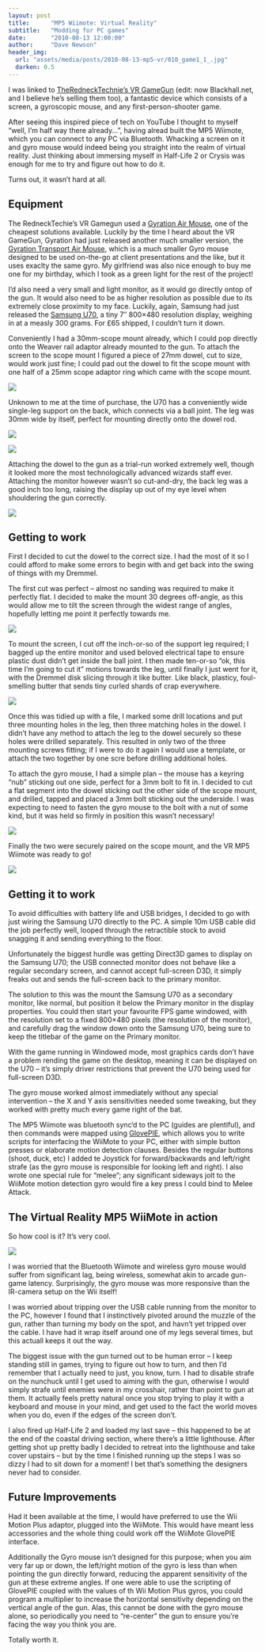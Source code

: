 ```yaml
---
layout: post
title:      "MP5 Wiimote: Virtual Reality"
subtitle:   "Modding for PC games"
date:       "2010-08-13 12:00:00"
author:     "Dave Newson"
header_img:
  url: "assets/media/posts/2010-08-13-mp5-vr/010_game1_1_.jpg"
  darken: 0.5
---
```


I was linked to [TheRedneckTechnie’s VR GameGun](http://www.blackhall.net/pc_vr_game_gun.htm "http://www.blackhall.net/pc_vr_game_gun.htm") (edit: now Blackhall.net, and I believe he’s selling them too), a fantastic device which consists of a screen, a gyroscopic mouse, and any first-person-shooter game.

After seeing this inspired piece of tech on YouTube I thought to myself “well, I’m half way there already...”, having alread built the MP5 Wiimote, which you can connect to any PC via Bluetooth. Whacking a screen on it and gyro mouse would indeed being you straight into the realm of virtual reality. Just thinking about immersing myself in Half-Life 2 or Crysis was enough for me to try and figure out how to do it.

Turns out, it wasn’t hard at all.

## Equipment

The RedneckTechie’s VR Gamegun used a [Gyration Air Mouse](http://www.gyration.com/index.php/gb/products/in-air-micekeyboards/air-mouse.html "http://www.gyration.com/index.php/gb/products/in-air-micekeyboards/air-mouse.html"), one of the cheapest solutions available. Luckily by the time I heard about the VR GameGun, Gyration had just released another much smaller version, the [Gyration Transport Air Mouse](http://www.gyration.com/index.php/us/support/downloads.html "http://www.gyration.com/index.php/us/support/downloads.html"), which is a much smaller Gyro mouse designed to be used on-the-go at client presentations and the like, but it uses exaclty the same gyro. My girlfriend was also nice enough to buy me one for my birthday, which I took as a green light for the rest of the project!

I’d also need a very small and light monitor, as it would go directly ontop of the gun. It would also need to be as higher resolution as possible due to its extremely close proximity to my face. Luckily, again, Samsung had just released the [Samsung U70](http://www.engadget.com/2009/02/05/samsungs-syncmaster-u70-is-7-inches-of-extra-real-estate/ "http://www.engadget.com/2009/02/05/samsungs-syncmaster-u70-is-7-inches-of-extra-real-estate/"), a tiny 7″ 800×480 resolution display, weighing in at a measly 300 grams. For £65 shipped, I couldn’t turn it down.

Conveniently I had a 30mm-scope mount already, which I could pop directly onto the Weaver rail adaptor already mounted to the gun. To attach the screen to the scope mount I figured a piece of 27mm dowel, cut to size, would work just fine; I could pad out the dowel to fit the scope mount with one half of a 25mm scope adaptor ring which came with the scope mount.

[![](/assets/media/posts/2010-08-13-mp5-vr/001_screen1_1_.jpg?w=300&tok=1c2cd6)](/assets/media/posts/2010-08-13-mp5-vr/001_screen1_1_.jpg "projects:mp5-wiimote:001_screen1_1_.jpg")

Unknown to me at the time of purchase, the U70 has a conveniently wide single-leg support on the back, which connects via a ball joint. The leg was 30mm wide by itself, perfect for mounting directly onto the dowel rod.

[![](/assets/media/posts/2010-08-13-mp5-vr/004_dowel_preview1_1_.jpg?w=300&tok=4c6b2a)](/assets/media/posts/2010-08-13-mp5-vr/004_dowel_preview1_1_.jpg "projects:mp5-wiimote:004_dowel_preview1_1_.jpg")

[![](/assets/media/posts/2010-08-13-mp5-vr/002_screen1_1_.jpg?w=300&tok=0daa67)](/assets/media/posts/2010-08-13-mp5-vr/002_screen1_1_.jpg "projects:mp5-wiimote:002_screen1_1_.jpg")

Attaching the dowel to the gun as a trial-run worked extremely well, though it looked more the most technologically advanced wizards staff ever. Attaching the monitor however wasn’t so cut-and-dry, the back leg was a good inch too long, raising the display up out of my eye level when shouldering the gun correctly.

[![](/assets/media/posts/2010-08-13-mp5-vr/000_parts1_1_.jpg?w=500&tok=e9afd9)](/assets/media/posts/2010-08-13-mp5-vr/000_parts1_1_.jpg "projects:mp5-wiimote:000_parts1_1_.jpg")



## Getting to work

First I decided to cut the dowel to the correct size. I had the most of it so I could afford to make some errors to begin with and get back into the swing of things with my Dremmel.

The first cut was perfect – almost no sanding was required to make it perfectly flat. I decided to make the mount 30 degrees off-angle, as this would allow me to tilt the screen through the widest range of angles, hopefully letting me point it perfectly towards me.

[![](/assets/media/posts/2010-08-13-mp5-vr/005_mount1_1_.jpg?w=300&tok=803b52)](/assets/media/posts/2010-08-13-mp5-vr/005_mount1_1_.jpg "projects:mp5-wiimote:005_mount1_1_.jpg")

To mount the screen, I cut off the inch-or-so of the support leg required; I bagged up the entire monitor and used beloved electrical tape to ensure plastic dust didn’t get inside the ball joint. I then made ten-or-so “ok, this time I’m going to cut it” motions towards the leg, until finally I just went for it, with the Dremmel disk slicing through it like butter. Like black, plasticy, foul-smelling butter that sends tiny curled shards of crap everywhere.

[![](/assets/media/posts/2010-08-13-mp5-vr/008_screen1_1_.jpg?w=300&tok=dee16c)](/assets/media/posts/2010-08-13-mp5-vr/008_screen1_1_.jpg "projects:mp5-wiimote:008_screen1_1_.jpg")

Once this was tidied up with a file, I marked some drill locations and put three mounting holes in the leg, then three matching holes in the dowel. I didn’t have any method to attach the leg to the dowel securely so these holes were drilled separately. This resulted in only two of the three mounting screws fitting; if I were to do it again I would use a template, or attach the two together by one scre before drilling additional holes.

To attach the gyro mouse, I had a simple plan – the mouse has a keyring “nub” sticking out one side, perfect for a 3mm bolt to fit in. I decided to cut a flat segment into the dowel sticking out the other side of the scope mount, and drilled, tapped and placed a 3mm bolt sticking out the underside. I was expecting to need to fasten the gyro mouse to the bolt with a nut of some kind, but it was held so firmly in position this wasn’t necessary!

[![](/assets/media/posts/2010-08-13-mp5-vr/006_mount1_1_.jpg?w=500&tok=6e66ae)](/assets/media/posts/2010-08-13-mp5-vr/006_mount1_1_.jpg "projects:mp5-wiimote:006_mount1_1_.jpg")

Finally the two were securely paired on the scope mount, and the VR MP5 Wiimote was ready to go!

[![](/assets/media/posts/2010-08-13-mp5-vr/009_mount1_1_.jpg?w=500&tok=0efc65)](/assets/media/posts/2010-08-13-mp5-vr/009_mount1_1_.jpg "projects:mp5-wiimote:009_mount1_1_.jpg")



## Getting it to work

To avoid difficulties with battery life and USB bridges, I decided to go with just wiring the Samsung U70 directly to the PC. A simple 10m USB cable did the job perfectly well, looped through the retractible stock to avoid snagging it and sending everything to the floor.

Unfortunately the biggest hurdle was getting Direct3D games to display on the Samsung U70; the USB connected monitor does not behave like a regular secondary screen, and cannot accept full-screen D3D, it simply freaks out and sends the full-screen back to the primary monitor.

The solution to this was the mount the Samsung U70 as a secondary monitor, like normal, but position it below the Primary monitor in the display properties. You could then start your favourite FPS game windowed, with the resolution set to a fixed 800×480 pixels (the resolution of the monitor), and carefully drag the window down onto the Samsung U70, being sure to keep the titlebar of the game on the Primary monitor.

With the game running in Windowed mode, most graphics cards don’t have a problem rending the game on the desktop, meaning it can be displayed on the U70 – it’s simply driver restrictions that prevent the U70 being used for full-screen D3D.

The gyro mouse worked almost immediately without any special intervention – the X and Y axis sensitivities needed some tweaking, but they worked with pretty much every game right of the bat.

The MP5 Wiimote was bluetooth sync’d to the PC (guides are plentiful), and then commands were mapped using [GlovePIE](http://glovepie.org/ "http://glovepie.org/"), which allows you to write scripts for interfacing the WiiMote to your PC, either with simple button presses or elaborate motion detection clauses. Besides the regular buttons (shoot, duck, etc) I added te Joystick for forward/backwards and left/right strafe (as the gyro mouse is responsible for looking left and right). I also wrote one special rule for “melee”; any significant sideways jolt to the WiiMote motion detection gyro would fire a key press I could bind to Melee Attack.



## The Virtual Reality MP5 WiiMote in action

So how cool is it? It’s very cool.

[![](/assets/media/posts/2010-08-13-mp5-vr/010_game1_1_.jpg?w=500&tok=32a54a)](/assets/media/posts/2010-08-13-mp5-vr/010_game1_1_.jpg "projects:mp5-wiimote:010_game1_1_.jpg")

I was worried that the Bluetooth Wiimote and wireless gyro mouse would suffer from significant lag, being wireless, somewhat akin to arcade gun-game latency. Surprisingly, the gyro mouse was more responsive than the IR-camera setup on the Wii itself!

I was worried about tripping over the USB cable running from the monitor to the PC, however I found that I instinctively pivoted around the muzzle of the gun, rather than turning my body on the spot, and havn’t yet tripped over the cable. I have had it wrap itself around one of my legs several times, but this actuall keeps it out the way.

The biggest issue with the gun turned out to be human error – I keep standing still in games, trying to figure out how to turn, and then I’d remember that I actually need to just, you know, turn. I had to disable strafe on the nunchuck until I get used to aiming with the gun, otherwise I would simply strafe until enemies were in my crosshair, rather than point to gun at them. It actually feels pretty natural once you stop trying to play it with a keyboard and mouse in your mind, and get used to the fact the world moves when you do, even if the edges of the screen don’t.

I also fired up Half-Life 2 and loaded my last save – this happened to be at the end of the coastal driving section, where there’s a little lighthouse. After getting shot up pretty badly I decided to retreat into the lighthouse and take cover upstairs – but by the time I finished running up the steps I was so dizzy I had to sit down for a moment! I bet that’s something the designers never had to consider.



## Future Improvements

Had it been available at the time, I would have preferred to use the Wii Motion Plus adaptor, plugged into the WiiMote. This would have meant less accessories and the whole thing could work off the WiiMote GlovePIE interface.

Additionally the Gyro mouse isn’t designed for this purpose; when you aim very far up or down, the left/right motion of the gyro is less than when pointing the gun directly forward, reducing the apparent sensitivity of the gun at these extreme angles. If one were able to use the scripting of GlovePIE coupled with the values of th Wii Motion Plus gyros, you could program a multiplier to increase the horizontal sensitivity depending on the vertical angle of the gun. Alas, this cannot be done with the gyro mouse alone, so periodically you need to “re-center” the gun to ensure you’re facing the way you think you are.

Totally worth it.